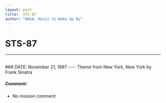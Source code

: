 ```yaml
---
layout: post
title:  STS-87
author: "NASA: Music to Wake Up By"
---
```


# STS-87
----
<br/>
### DATE: November 21, 1997
----
Theme from New York, New York by Frank Sinatra

##### Comment:
* No mission comment
